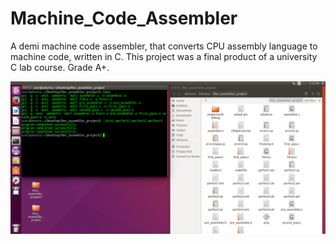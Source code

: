 # Machine_Code_Assembler
A demi machine code assembler, that converts CPU assembly language to machine code, written in C. This project was a final product of a university C lab course.
Grade A+.

![Perfect Example](https://github.com/morsimha/Machine_Code_Assembler/blob/main/screenshots%20and%20outputs/perfect_example.png)
